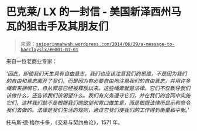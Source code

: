 <!--yml

类别: 未分类

日期：2024-05-18 14:20:34

-->

# 巴克莱/ LX 的一封信 - 美国新泽西州马瓦的狙击手及其朋友们

> 来源：[`sniperinmahwah.wordpress.com/2014/06/29/a-message-to-barclayslx/#0001-01-01`](https://sniperinmahwah.wordpress.com/2014/06/29/a-message-to-barclayslx/#0001-01-01)

来自一位老商业专家：

*‘因此，即使我们天生具有自由意志，我们也应该注意我们的思维，不是因为我们的自由和意志离开了我们，而是因为有必要自由地注意我们的自由意志，并用许多绳索来捆绑它，自从罪恶已经被释放以来。这些绳索就是法律。它们不仅教导我们该做什么，还告诉我们该渴望什么。我们有义务遵守它们，并在我们的合同中实施它们，这样我们就不是根据我们的欲望和胃口做生意，而是根据法律所显示和命令我们去做的。法律是我们生活的规则，通过它我们使我们的工作得到衡量和平衡*。’

托马斯·德·梅尔卡多，《交易与契约总论》，1571 年。

